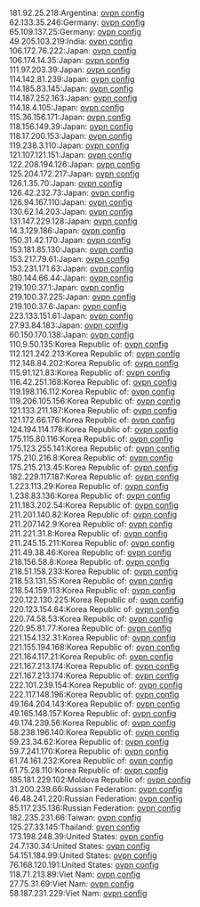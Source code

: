 181.92.25.218:Argentina: [ovpn config](vpn/181_92_25_218.ovpn)  
62.133.35.246:Germany: [ovpn config](vpn/62_133_35_246.ovpn)  
65.109.137.25:Germany: [ovpn config](vpn/65_109_137_25.ovpn)  
49.205.103.219:India: [ovpn config](vpn/49_205_103_219.ovpn)  
106.172.76.222:Japan: [ovpn config](vpn/106_172_76_222.ovpn)  
106.174.14.35:Japan: [ovpn config](vpn/106_174_14_35.ovpn)  
111.97.203.39:Japan: [ovpn config](vpn/111_97_203_39.ovpn)  
114.142.81.239:Japan: [ovpn config](vpn/114_142_81_239.ovpn)  
114.185.83.145:Japan: [ovpn config](vpn/114_185_83_145.ovpn)  
114.187.252.163:Japan: [ovpn config](vpn/114_187_252_163.ovpn)  
114.18.4.105:Japan: [ovpn config](vpn/114_18_4_105.ovpn)  
115.36.156.171:Japan: [ovpn config](vpn/115_36_156_171.ovpn)  
118.156.149.39:Japan: [ovpn config](vpn/118_156_149_39.ovpn)  
118.17.200.153:Japan: [ovpn config](vpn/118_17_200_153.ovpn)  
119.238.3.110:Japan: [ovpn config](vpn/119_238_3_110.ovpn)  
121.107.121.151:Japan: [ovpn config](vpn/121_107_121_151.ovpn)  
122.208.194.126:Japan: [ovpn config](vpn/122_208_194_126.ovpn)  
125.204.172.217:Japan: [ovpn config](vpn/125_204_172_217.ovpn)  
126.1.35.70:Japan: [ovpn config](vpn/126_1_35_70.ovpn)  
126.42.232.73:Japan: [ovpn config](vpn/126_42_232_73.ovpn)  
126.94.167.110:Japan: [ovpn config](vpn/126_94_167_110.ovpn)  
130.62.14.203:Japan: [ovpn config](vpn/130_62_14_203.ovpn)  
131.147.229.128:Japan: [ovpn config](vpn/131_147_229_128.ovpn)  
14.3.129.186:Japan: [ovpn config](vpn/14_3_129_186.ovpn)  
150.31.42.170:Japan: [ovpn config](vpn/150_31_42_170.ovpn)  
153.181.85.130:Japan: [ovpn config](vpn/153_181_85_130.ovpn)  
153.217.79.61:Japan: [ovpn config](vpn/153_217_79_61.ovpn)  
153.231.171.63:Japan: [ovpn config](vpn/153_231_171_63.ovpn)  
180.144.66.44:Japan: [ovpn config](vpn/180_144_66_44.ovpn)  
219.100.37.1:Japan: [ovpn config](vpn/219_100_37_1.ovpn)  
219.100.37.225:Japan: [ovpn config](vpn/219_100_37_225.ovpn)  
219.100.37.6:Japan: [ovpn config](vpn/219_100_37_6.ovpn)  
223.133.151.61:Japan: [ovpn config](vpn/223_133_151_61.ovpn)  
27.93.84.183:Japan: [ovpn config](vpn/27_93_84_183.ovpn)  
60.150.170.138:Japan: [ovpn config](vpn/60_150_170_138.ovpn)  
110.9.50.135:Korea Republic of: [ovpn config](vpn/110_9_50_135.ovpn)  
112.121.242.213:Korea Republic of: [ovpn config](vpn/112_121_242_213.ovpn)  
112.148.84.202:Korea Republic of: [ovpn config](vpn/112_148_84_202.ovpn)  
115.91.121.83:Korea Republic of: [ovpn config](vpn/115_91_121_83.ovpn)  
116.42.251.168:Korea Republic of: [ovpn config](vpn/116_42_251_168.ovpn)  
119.198.116.112:Korea Republic of: [ovpn config](vpn/119_198_116_112.ovpn)  
119.206.105.156:Korea Republic of: [ovpn config](vpn/119_206_105_156.ovpn)  
121.133.211.187:Korea Republic of: [ovpn config](vpn/121_133_211_187.ovpn)  
121.172.66.176:Korea Republic of: [ovpn config](vpn/121_172_66_176.ovpn)  
124.194.114.178:Korea Republic of: [ovpn config](vpn/124_194_114_178.ovpn)  
175.115.80.116:Korea Republic of: [ovpn config](vpn/175_115_80_116.ovpn)  
175.123.255.141:Korea Republic of: [ovpn config](vpn/175_123_255_141.ovpn)  
175.210.216.8:Korea Republic of: [ovpn config](vpn/175_210_216_8.ovpn)  
175.215.213.45:Korea Republic of: [ovpn config](vpn/175_215_213_45.ovpn)  
182.229.117.187:Korea Republic of: [ovpn config](vpn/182_229_117_187.ovpn)  
1.223.113.29:Korea Republic of: [ovpn config](vpn/1_223_113_29.ovpn)  
1.238.83.136:Korea Republic of: [ovpn config](vpn/1_238_83_136.ovpn)  
211.183.202.54:Korea Republic of: [ovpn config](vpn/211_183_202_54.ovpn)  
211.201.140.82:Korea Republic of: [ovpn config](vpn/211_201_140_82.ovpn)  
211.207.142.9:Korea Republic of: [ovpn config](vpn/211_207_142_9.ovpn)  
211.221.31.8:Korea Republic of: [ovpn config](vpn/211_221_31_8.ovpn)  
211.245.15.211:Korea Republic of: [ovpn config](vpn/211_245_15_211.ovpn)  
211.49.38.46:Korea Republic of: [ovpn config](vpn/211_49_38_46.ovpn)  
218.156.58.8:Korea Republic of: [ovpn config](vpn/218_156_58_8.ovpn)  
218.51.158.233:Korea Republic of: [ovpn config](vpn/218_51_158_233.ovpn)  
218.53.131.55:Korea Republic of: [ovpn config](vpn/218_53_131_55.ovpn)  
218.54.159.113:Korea Republic of: [ovpn config](vpn/218_54_159_113.ovpn)  
220.122.130.225:Korea Republic of: [ovpn config](vpn/220_122_130_225.ovpn)  
220.123.154.64:Korea Republic of: [ovpn config](vpn/220_123_154_64.ovpn)  
220.74.58.53:Korea Republic of: [ovpn config](vpn/220_74_58_53.ovpn)  
220.95.81.77:Korea Republic of: [ovpn config](vpn/220_95_81_77.ovpn)  
221.154.132.31:Korea Republic of: [ovpn config](vpn/221_154_132_31.ovpn)  
221.155.194.168:Korea Republic of: [ovpn config](vpn/221_155_194_168.ovpn)  
221.164.117.21:Korea Republic of: [ovpn config](vpn/221_164_117_21.ovpn)  
221.167.213.174:Korea Republic of: [ovpn config](vpn/221_167_213_174.ovpn)  
221.167.213.174:Korea Republic of: [ovpn config](vpn/221_167_213_174.ovpn)  
222.101.239.154:Korea Republic of: [ovpn config](vpn/222_101_239_154.ovpn)  
222.117.148.196:Korea Republic of: [ovpn config](vpn/222_117_148_196.ovpn)  
49.164.204.143:Korea Republic of: [ovpn config](vpn/49_164_204_143.ovpn)  
49.165.148.157:Korea Republic of: [ovpn config](vpn/49_165_148_157.ovpn)  
49.174.239.56:Korea Republic of: [ovpn config](vpn/49_174_239_56.ovpn)  
58.238.196.140:Korea Republic of: [ovpn config](vpn/58_238_196_140.ovpn)  
59.23.34.62:Korea Republic of: [ovpn config](vpn/59_23_34_62.ovpn)  
59.7.241.170:Korea Republic of: [ovpn config](vpn/59_7_241_170.ovpn)  
61.74.161.232:Korea Republic of: [ovpn config](vpn/61_74_161_232.ovpn)  
61.75.28.110:Korea Republic of: [ovpn config](vpn/61_75_28_110.ovpn)  
185.181.229.102:Moldova Republic of: [ovpn config](vpn/185_181_229_102.ovpn)  
31.200.239.66:Russian Federation: [ovpn config](vpn/31_200_239_66.ovpn)  
46.48.241.220:Russian Federation: [ovpn config](vpn/46_48_241_220.ovpn)  
85.117.235.136:Russian Federation: [ovpn config](vpn/85_117_235_136.ovpn)  
182.235.231.66:Taiwan: [ovpn config](vpn/182_235_231_66.ovpn)  
125.27.33.145:Thailand: [ovpn config](vpn/125_27_33_145.ovpn)  
173.198.248.39:United States: [ovpn config](vpn/173_198_248_39.ovpn)  
24.7.130.34:United States: [ovpn config](vpn/24_7_130_34.ovpn)  
54.151.184.99:United States: [ovpn config](vpn/54_151_184_99.ovpn)  
76.168.120.191:United States: [ovpn config](vpn/76_168_120_191.ovpn)  
118.71.213.89:Viet Nam: [ovpn config](vpn/118_71_213_89.ovpn)  
27.75.31.69:Viet Nam: [ovpn config](vpn/27_75_31_69.ovpn)  
58.187.231.229:Viet Nam: [ovpn config](vpn/58_187_231_229.ovpn)  

